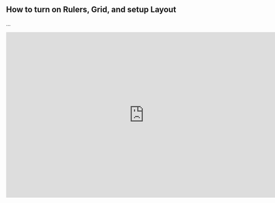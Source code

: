 ## How to turn on Rulers, Grid, and setup Layout

...

<iframe src="https://docs.google.com/presentation/d/e/2PACX-1vQ7lmgPAphVEUqLaG4AlEa1mhCMDfhFaVmA-4dm4zAtNSHsYdWFphXlR9xsthemqcfLlv7Hcu5kz85U/embed?start=false&loop=false&delayms=3000" frameborder="0" width="750" height="450" allowfullscreen="true" mozallowfullscreen="true" webkitallowfullscreen="true"></iframe>